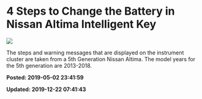 # 4 Steps to Change the Battery in Nissan Altima Intelligent Key

![](../../images/untitled-f002145.png)

The steps and warning messages that are displayed on the instrument cluster are taken 
from a 5th Generation Nissan Altima. The model years for the 5th generation are 2013-2018.

**Posted: 2019-05-02 23:41:59** 

**Updated: 2019-12-22 07:41:43** 

